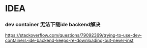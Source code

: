IDEA
====

### dev container 无法下载ide backend解决

https://stackoverflow.com/questions/79092369/trying-to-use-dev-containers-ide-backend-keeps-re-downloading-but-never-inst